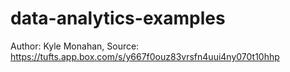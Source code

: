 # data-analytics-examples
Author: Kyle Monahan, Source: https://tufts.app.box.com/s/y667f0ouz83vrsfn4uui4ny070t10hhp
